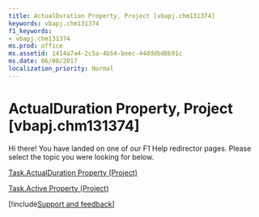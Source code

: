 ```yaml
---
title: ActualDuration Property, Project [vbapj.chm131374]
keywords: vbapj.chm131374
f1_keywords:
- vbapj.chm131374
ms.prod: office
ms.assetid: 1414a7a4-2c5a-4b54-beec-44dddbd0b91c
ms.date: 06/08/2017
localization_priority: Normal
---
```



# ActualDuration Property, Project [vbapj.chm131374]

Hi there! You have landed on one of our F1 Help redirector pages. Please select the topic you were looking for below.

[Task.ActualDuration Property (Project)](https://docs.microsoft.com/office/vba/api/Project.Task.ActualDuration)

[Task.Active Property (Project)](https://docs.microsoft.com/office/vba/api/Project.Task.Active)

[!include[Support and feedback](~/includes/feedback-boilerplate.md)]
